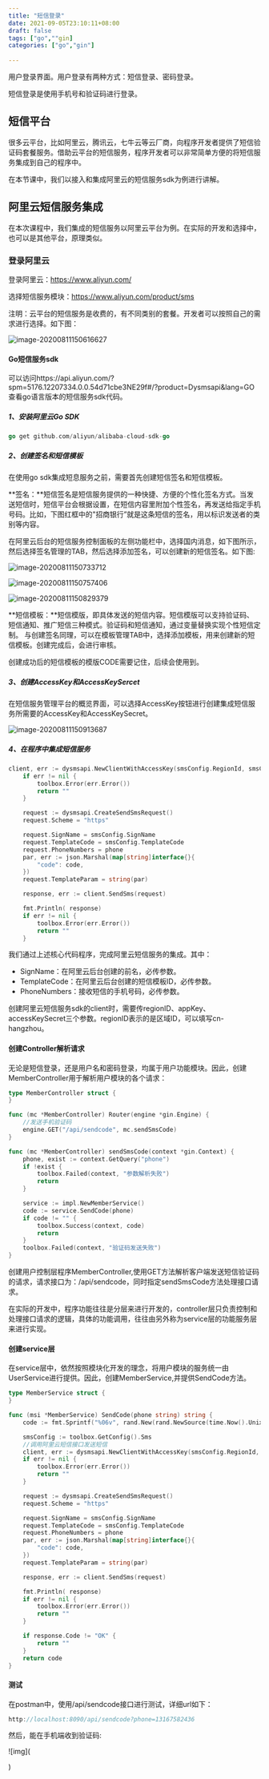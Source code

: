 ```yaml
---
title: "短信登录"
date: 2021-09-05T23:10:11+08:00
draft: false
tags: ["go",""gin]
categories: ["go","gin"]
 
---
```


用户登录界面。用户登录有两种方式：短信登录、密码登录。

短信登录是使用手机号和验证码进行登录。

## 短信平台

很多云平台，比如阿里云，腾讯云，七牛云等云厂商，向程序开发者提供了短信验证码套餐服务。借助云平台的短信服务，程序开发者可以非常简单方便的将短信服务集成到自己的程序中。

在本节课中，我们以接入和集成阿里云的短信服务sdk为例进行讲解。

## 阿里云短信服务集成

在本次课程中，我们集成的短信服务以阿里云平台为例。在实际的开发和选择中，也可以是其他平台，原理类似。

### 登录阿里云

登录阿里云：https://www.aliyun.com/

选择短信服务模块：https://www.aliyun.com/product/sms

注明：云平台的短信服务是收费的，有不同类别的套餐。开发者可以按照自己的需求进行选择。如下图：

![image-20200811150616627](https://mxszs.oss-cn-beijing.aliyuncs.com/img/image-20200811150616627.png)

#### Go短信服务sdk

可以访问https://api.aliyun.com/?spm=5176.12207334.0.0.54d71cbe3NE29f#/?product=Dysmsapi&lang=GO查看go语言版本的短信服务sdk代码。

##### 1、安装阿里云Go SDK

```go
go get github.com/aliyun/alibaba-cloud-sdk-go
```

##### 2、创建签名和短信模板

在使用go sdk集成短息服务之前，需要首先创建短信签名和短信模板。

**签名：**短信签名是短信服务提供的一种快捷、方便的个性化签名方式。当发送短信时，短信平台会根据设置，在短信内容里附加个性签名，再发送给指定手机号码。比如，下图红框中的"招商银行”就是这条短信的签名，用以标识发送者的类别等内容。

在阿里云后台的短信服务控制面板的左侧功能栏中，选择国内消息，如下图所示，然后选择签名管理的TAB，然后选择添加签名，可以创建新的短信签名。如下图:

![image-20200811150733712](https://mxszs.oss-cn-beijing.aliyuncs.com/img/image-20200811150733712.png)

![image-20200811150757406](https://mxszs.oss-cn-beijing.aliyuncs.com/img/image-20200811150757406.png)

![image-20200811150829379](https://mxszs.oss-cn-beijing.aliyuncs.com/img/image-20200811150829379.png)

**短信模板：**短信模版，即具体发送的短信内容。短信模版可以支持验证码、短信通知、推广短信三种模式。验证码和短信通知，通过变量替换实现个性短信定制。
与创建签名同理，可以在模板管理TAB中，选择添加模板，用来创建新的短信模板。创建完成后，会进行审核。

创建成功后的短信模板的模版CODE需要记住，后续会使用到。

##### 3、创建AccessKey和AccessKeySercet

在短信服务管理平台的概览界面，可以选择AccessKey按钮进行创建集成短信服务所需要的AccessKey和AccessKeySecret。

![image-20200811150913687](https://mxszs.oss-cn-beijing.aliyuncs.com/img/image-20200811150913687.png)

##### 4、在程序中集成短信服务

```go
client, err := dysmsapi.NewClientWithAccessKey(smsConfig.RegionId, smsConfig.AppKey, smsConfig.AppSecret)
    if err != nil {
        toolbox.Error(err.Error())
        return ""
    }

    request := dysmsapi.CreateSendSmsRequest()
    request.Scheme = "https"

    request.SignName = smsConfig.SignName
    request.TemplateCode = smsConfig.TemplateCode
    request.PhoneNumbers = phone
    par, err := json.Marshal(map[string]interface{}{
        "code": code,
    })
    request.TemplateParam = string(par)

    response, err := client.SendSms(request)

    fmt.Println( response)
    if err != nil {
        toolbox.Error(err.Error())
        return ""
    }
```

我们通过上述核心代码程序，完成阿里云短信服务的集成。其中：

- SignName：在阿里云后台创建的前名，必传参数。
- TemplateCode：在阿里云后台创建的短信模板ID，必传参数。
- PhoneNumbers：接收短信的手机号码，必传参数。

创建阿里云短信服务sdk的client时，需要传regionID、appKey、accessKeySecret三个参数。regionID表示的是区域ID，可以填写cn-hangzhou。

#### 创建Controller解析请求

无论是短信登录，还是用户名和密码登录，均属于用户功能模块。因此，创建MemberController用于解析用户模块的各个请求：

```go
type MemberController struct {
}

func (mc *MemberController) Router(engine *gin.Engine) {
    //发送手机验证码
    engine.GET("/api/sendcode", mc.sendSmsCode)
}

func (mc *MemberController) sendSmsCode(context *gin.Context) {
    phone, exist := context.GetQuery("phone")
    if !exist {
        toolbox.Failed(context, "参数解析失败")
        return
    }

    service := impl.NewMemberService()
    code := service.SendCode(phone)
    if code != "" {
        toolbox.Success(context, code)
        return
    }
    toolbox.Failed(context, "验证码发送失败")
}
```

创建用户控制层程序MemberController,使用GET方法解析客户端发送短信验证码的请求，请求接口为：/api/sendcode，同时指定sendSmsCode方法处理接口请求。

在实际的开发中，程序功能往往是分层来进行开发的，controller层只负责控制和处理接口请求的逻辑，具体的功能调用，往往由另外称为service层的功能服务层来进行实现。

#### 创建service层

在service层中，依然按照模块化开发的理念，将用户模块的服务统一由UserService进行提供。因此，创建MemberService,并提供SendCode方法。

```go
type MemberService struct {
}

func (msi *MemberService) SendCode(phone string) string {
    code := fmt.Sprintf("%06v", rand.New(rand.NewSource(time.Now().UnixNano())).Int31n(1000000))

    smsConfig := toolbox.GetConfig().Sms
    //调用阿里云短信接口发送短信
    client, err := dysmsapi.NewClientWithAccessKey(smsConfig.RegionId, smsConfig.AppKey, smsConfig.AppSecret)
    if err != nil {
        toolbox.Error(err.Error())
        return ""
    }

    request := dysmsapi.CreateSendSmsRequest()
    request.Scheme = "https"

    request.SignName = smsConfig.SignName
    request.TemplateCode = smsConfig.TemplateCode
    request.PhoneNumbers = phone
    par, err := json.Marshal(map[string]interface{}{
        "code": code,
    })
    request.TemplateParam = string(par)

    response, err := client.SendSms(request)

    fmt.Println( response)
    if err != nil {
        toolbox.Error(err.Error())
        return ""
    }

    if response.Code != "OK" {
        return ""
    }
    return code
}
```

#### 测试

在postman中，使用/api/sendcode接口进行测试，详细url如下：

```go
http://localhost:8090/api/sendcode?phone=13167582436
```

然后，能在手机端收到验证码:

![img](

)